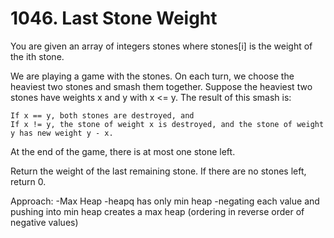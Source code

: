 # 1046. Last Stone Weight

You are given an array of integers stones where stones[i] is the weight of the ith stone.

We are playing a game with the stones. On each turn, we choose the heaviest two stones and smash them together. Suppose the heaviest two stones have weights x and y with x <= y. The result of this smash is:

    If x == y, both stones are destroyed, and
    If x != y, the stone of weight x is destroyed, and the stone of weight y has new weight y - x.

At the end of the game, there is at most one stone left.

Return the weight of the last remaining stone. If there are no stones left, return 0.

Approach:
-Max Heap
-heapq has only min heap
-negating each value and pushing into min heap creates a max heap (ordering in reverse order of negative values)